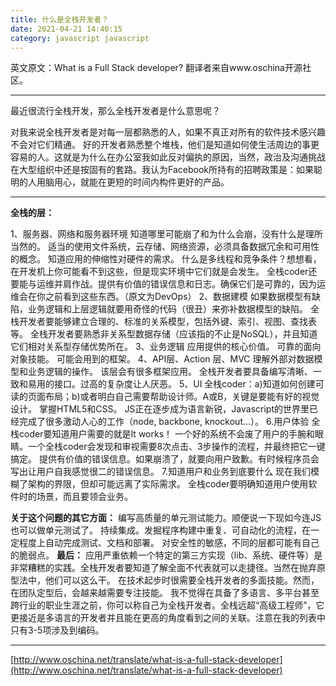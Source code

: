 ```yaml
---
title: 什么是全栈开发者？
date: 2021-04-21 14:40:15
category: javascript javascript
---
```

英文原文：What is a Full Stack developer?
翻译者来自www.oschina开源社区。

* * *

最近很流行全栈开发，那么全栈开发者是什么意思呢？

对我来说全栈开发者是对每一层都熟悉的人，如果不真正对所有的软件技术感兴趣不会对它们精通。
好的开发者熟悉整个堆栈，他们是知道如何使生活周边的事更容易的人。这就是为什么在办公室我如此反对偏执的原因，当然，政治及沟通挑战在大型组织中还是按固有的套路。我认为Facebook所持有的招聘政策是：如果聪明的人用脑用心，就能在更短的时间内构件更好的产品。

* * *

**全栈的层：**

1、服务器、网络和服务器环境
知道哪里可能崩了和为什么会崩，没有什么是理所当然的。
适当的使用文件系统，云存储、网络资源，必须具备数据冗余和可用性的概念。
知道应用的伸缩性对硬件的需求。
什么是多线程和竞争条件？想想看，在开发机上你可能看不到这些，但是现实环境中它们就是会发生。
全栈coder还要能与运维并肩作战。提供有价值的错误信息和日志。确保它们是可靠的，因为运维会在你之前看到这些东西。（原文为DevOps）
2、数据建模
如果数据模型有缺陷，业务逻辑和上层逻辑就要用奇怪的代码（很丑）来弥补数据模型的缺陷。
全栈开发者要能够建立合理的、标准的关系模型，包括外键、索引、视图、查找表等。
全栈开发者要熟悉非关系型数据存储（应该指的不止是NoSQL），并且知道它们相对关系型存储优势所在。
3、业务逻辑
应用提供的核心价值。
可靠的面向对象技能。
可能会用到的框架。
4、API层、Action 层、MVC
理解外部对数据模型和业务逻辑的操作。
该层会有很多框架应用。
全栈开发者要具备编写清晰、一致和易用的接口。过高的复杂度让人厌恶。
5、UI
全栈coder：a)知道如何创建可读的页面布局；b)或者明白自己需要帮助设计师。A或B，关键是要能有好的视觉设计。
掌握HTML5和CSS。
JS正在逐步成为语言新锐，Javascript的世界里已经完成了很多激动人心的工作（node, backbone, knockout...）。
6.用户体验
全栈coder要知道用户需要的就是It works！
一个好的系统不会废了用户的手腕和眼睛。一个全栈coder会发现和审视需要8次点击、3步操作的流程，并最终把它一键搞定。
提供有价值的错误信息。如果崩溃了，就要向用户致歉。有时候程序员会写出让用户自我感觉很二的错误信息。
7.知道用户和业务到底要什么
现在我们模糊了架构的界限，但却可能远离了实际需求。
全栈coder要明确知道用户使用软件时的场景，而且要领会业务。

**关于这个问题的其它方面：**
编写高质量的单元测试能力。顺便说一下现如今连JS也可以做单元测试了。
持续集成。发掘程序构建中重复、可自动化的流程，在一定程度上自动完成测试、文档和部署。
对安全性的敏感，不同的层都可能有自己的脆弱点。
**最后：**
应用严重依赖一个特定的第三方实现（lib、系统、硬件等）是非常糟糕的实践。全栈开发者要知道了解全面不代表就可以走捷径。当然在抛弃原型法中，他们可以这么干。
在技术起步时很需要全栈开发者的多面技能。然而，在团队定型后，会越来越需要专注技能。
我不觉得在具备了多语言、多平台甚至跨行业的职业生涯之前，你可以称自己为全栈开发者。全栈远超“高级工程师”，它更接近是多语言的开发者并且能在更高的角度看到之间的关联。注意在我的列表中只有3-5项涉及到编码。

* * *

[http://www.oschina.net/translate/what-is-a-full-stack-developer](http://www.oschina.net/translate/what-is-a-full-stack-developer)

